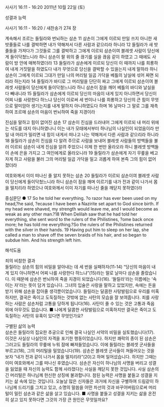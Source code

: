 사사기 16:11 - 16:20 
2011년 10월 22일 (토)

성결과 능력



사사기 16:11 - 16:20 / 새찬송가 274 장


계속해서 조르는 들릴라와 번뇌하는 삼손
11 삼손이 그에게 이르되 만일 쓰지 아니한 새 밧줄들로 나를 결박하면 내가 약해져서 다른 사람과 같으리라 하니라 12 들릴라가 새 밧줄들을 가져다가 그것들로 그를 결박하고 그에게 이르되 삼손이여 블레셋 사람이 당신에게 들이닥쳤느니라 하니 삼손이 팔 위의 줄 끊기를 실을 끊음 같이 하였고 그 때에도 사람이 방 안에 매복하였더라 13 들릴라가 삼손에게 이르되 당신이 이 때까지 나를 희롱하여 내게 거짓말을 하였도다 내가 무엇으로 당신을 결박할 수 있을는지 내게 말하라 하니 삼손이 그에게 이르되 그대가 만일 나의 머리털 일곱 가닥을 베틀의 날실에 섞어 짜면 되리라 하는지라 14 들릴라가 바디로 그 머리털을 단단히 짜고 그에게 이르되 삼손이여 블레셋 사람들이 당신에게 들이닥쳤느니라 하니 삼손이 잠을 깨어 베틀의 바디와 날실을 다 빼내니라 15 들릴라가 삼손에게 이르되 당신의 마음이 내게 있지 아니하면서 당신이 어찌 나를 사랑한다 하느냐 당신이 이로써 세 번이나 나를 희롱하고 당신의 큰 힘이 무엇으로 말미암아 생기는지를 내게 말하지 아니하였도다 하며 16 날마다 그 말로 그를 재촉하여 조르매 삼손의 마음이 번뇌하여 죽을 지경이라

진심을 말하고 힘이 없어진 삼손
17 삼손이 진심을 드러내어 그에게 이르되 내 머리 위에는 삭도를 대지 아니하였나니 이는 내가 모태에서부터 하나님의 나실인이 되었음이라 만일 내 머리가 밀리면 내 힘이 내게서 떠나고 나는 약해져서 다른 사람과 같으리라 하니라 18 들릴라가 삼손이 진심을 다 알려 주므로 사람을 보내어 블레셋 사람들의 방백들을 불러 이르되 삼손이 내게 진심을 알려 주었으니 이제 한 번만 올라오라 하니 블레셋 방백들이 손에 은을 가지고 그 여인에게로 올라오니라 19 들릴라가 삼손에게 자기 무릎을 베고 자게 하고 사람을 불러 그의 머리털 일곱 가닥을 밀고 괴롭게 하여 본즉 그의 힘이 없어졌더라

여호와께서 이미 떠나신 줄 알지 못하는 삼손
20 들릴라가 이르되 삼손이여 블레셋 사람이 당신에게 들이닥쳤느니라 하니 삼손이 잠을 깨며 이르기를 내가 전과 같이 나가서 몸을 떨치리라 하였으나 여호와께서 이미 자기를 떠나신 줄을 깨닫지 못하였더라

중심문단 ● 17 So he told her everything. ?o razor has ever been used on my head,?he said, ?ecause I have been a Nazirite set apart to God since birth. If my head were shaved, my strength would leave me, and I would become as weak as any other man.?18 When Delilah saw that he had told her everything, she sent word to the rulers of the Philistines, ?ome back once more; he has told me everything.?So the rulers of the Philistines returned with the silver in their hands. 19 Having put him to sleep on her lap, she called a man to shave off the seven braids of his hair, and so began to subdue him. And his strength left him.

해석도움





죄의 비참한 결과  
들릴라는 삼손의 힘의 비밀을 알아내는 데 세 번을 실패하자(11-14) “당신의 마음이 내게 있지 아니하면서 어찌 나를 사랑한다 하느냐”(15)라는 말로 날마다 삼손을 졸랐습니다. 이 때문에 삼손은 번뇌하여 죽을 지경이 되었습니다(16). ‘들릴라’라는 이름에는 ‘속이는 자’라는 뜻이 담겨 있습니다. 그녀의 입술은 사랑을 말하고 있었지만, 속에는 돈을 받기 위해 삼손을 잡아줄 생각뿐이었습니다. 들릴라는 달콤한 사탕발림으로 우리를 미혹하지만, 결국은 죽이고 도둑질하는 것밖에 없는 사탄의 모습을 잘 보여줍니다. 죄를 사랑하는 사람은 삼손처럼 고통을 당하게 됩니다(16). 사탄이 줄 수 있는 것은 고통과 죽음 외에 아무것도 없습니다.
■ 나에게 달콤한 사탕발림으로 미혹하지만 결국은 죽이고 도둑질하는 사탄의 유혹이 있다면 무엇인가요?

구별된 삶의 능력  
삼손은 들릴라의 집요한 추궁으로 인해 결국 나실인 서약의 비밀을 실토했습니다(17). 이것은 사실상 나실인의 자격을 포기한 행동이었습니다. 하지만 쾌락의 종이 된 삼손은 그러고도 들릴라의 무릎에 누워 잠에 빠져들었습니다. 이에 들릴라는 블레셋 군사들을 부르고(18), 그의 머리털을 밀었습니다(19). 삼손은 블레셋 군사들이 쳐들어오는 것을 보자 “내가 전과 같이 나가서 몸을 떨치리라”(20)고 하며 일어섰습니다. 하지만 그때는 이미 여호와께서 그를 떠나신 후였습니다. 삼손은 자신이 하나님의 사명을 버리고 성결을 잃었을 때 자신의 능력도 함께 사라졌다는 사실을 깨닫지 못한 것입니다. 사실 삼손의 긴 머리털은 하나님께 헌신한 상징에 불과합니다. 참된 능력은 사명을 붙들고 성결을 지키는 삶 속에 있는 것입니다. 오늘날 많은 신자들은 과거에 자신을 구별하여 드림같이 하나님께 드리기를 그치고 있고, 소명의 말씀을 어떤 차선의 것과 바꾸어버림으로써 머리털이 밀린 삼손과 같은 삶을 살고 있습니다.
■ 사명을 붙들고 성결을 지키는 삶을 온전히 살고 있지 못하다면 그것의 가장 큰 원인은 무엇일까요?